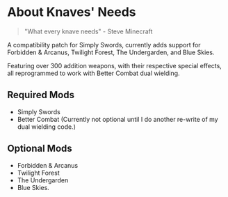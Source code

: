 # About Knaves' Needs

> "What every knave needs" - Steve Minecraft

A compatibility patch for Simply Swords, currently adds support for Forbidden & Arcanus, Twilight Forest, The Undergarden, and Blue Skies.

Featuring over 300 addition weapons, with their respective special effects, all reprogrammed to work with Better Combat dual wielding.


## **Required Mods**

 - Simply Swords
 - Better Combat (Currently not optional until I do another re-write of my dual wielding code.)

## **Optional Mods**

 - Forbidden & Arcanus
 - Twilight Forest
 - The Undergarden
 - Blue Skies.
